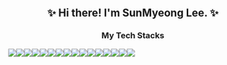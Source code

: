 <div align="center">
  
## ✨ Hi there! I'm SunMyeong Lee. ✨

### My Tech Stacks

<div style="display : flex">
<img src="https://img.shields.io/badge/html5-E34F26?style=for-the-badge&logo=html5&logoColor=white"> 
<img src="https://img.shields.io/badge/css-1572B6?style=for-the-badge&logo=css3&logoColor=white"> 
<img src="https://img.shields.io/badge/javascript-F7DF1E?style=for-the-badge&logo=javascript&logoColor=black">
<img src="https://img.shields.io/badge/react.js-61DAFB?style=for-the-badge&logo=react&logoColor=black">
<img src="https://img.shields.io/badge/react native-61DAFB?style=for-the-badge&logo=react&logoColor=black">
<img src="https://img.shields.io/badge/p5.js-ED225D?style=for-the-badge&logo=p5dotjs&logoColor=white">  
<img src="https://img.shields.io/badge/node.js-339933?style=for-the-badge&logo=nodedotjs&logoColor=white">
<img src="https://img.shields.io/badge/python-3776AB?style=for-the-badge&logo=python&logoColor=white"><br/> 
<img src="https://img.shields.io/badge/supercollider-black?style=for-the-badge&logo=supercollider&logoColor=white">
<img src="https://img.shields.io/badge/processing-0763FF?style=for-the-badge&logo=processing&logoColor=white">
<img src="https://img.shields.io/badge/c-A8B9CC?style=for-the-badge&logo=C&logoColor=white"/>
<img src="https://img.shields.io/badge/-C++-A8B9CC?style=for-the-badge&logo=c%2B%2B&logoColor=white"/>
<img src="https://img.shields.io/badge/graphql-E10098?style=for-the-badge&logo=graphql&logoColor=white"/>
<img src="https://img.shields.io/badge/apollo-311C87?style=for-the-badge&logo=apollo graphql&logoColor=white"/>
<img src="https://img.shields.io/badge/styled components-DB7093?style=for-the-badge&logo=styledcomponents&logoColor=white">
<img src="https://img.shields.io/badge/tailwindcss-06B6D4?style=for-the-badge&logo=tailwindcss&logoColor=white">



</div>
